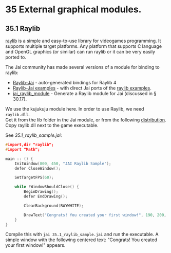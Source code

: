 # 35 External graphical modules.

## 35.1 Raylib
[raylib](https://www.raylib.com/) is a simple and easy-to-use library for videogames programming. It supports multiple target platforms. Any platform that supports C language and OpenGL graphics (or similar) can run raylib or it can be very easily ported to.

The Jai community has made several versions of a module for binding to raylib:  
* [Raylib-Jai](https://github.com/shiMusa/Raylib-Jai) - auto-generated bindings for Raylib 4
* [Raylib-Jai examples](https://github.com/kujukuju/raylib-jai) - with direct Jai ports of the [raylib examples](https://www.raylib.com/examples.html).
* [jai_raylib_module](https://git.koikoder.com/shared/jai_raylib_module) - Generate a Raylib module for Jai
(discussed in § 30.17).

We use the kujukuju module here.
In order to use Raylib, we need `raylib.dll`.  
Get it from the lib folder in the Jai module, or from the following [distribution](https://github.com/raysan5/raylib/releases/download/2.6.0/raylib-2.6.0-Win64-msvc15.zip).   
Copy raylib.dll next to the game executable.

See *35.1_raylib_sample.jai*:
```c++
#import,dir "raylib";
#import "Math";

main :: () {
    InitWindow(800, 450, "JAI Raylib Sample");
    defer CloseWindow();

    SetTargetFPS(60);

    while !WindowShouldClose() {
		BeginDrawing();
		defer EndDrawing();

		ClearBackground(RAYWHITE);

		DrawText("Congrats! You created your first window!", 190, 200, 20, LIGHTGRAY);
    }
}
```
Compile this with `jai 35.1_raylib_sample.jai` and run the executable. A simple window with the following centered text: "Congrats! You created your first window!" appears.

